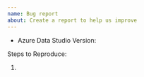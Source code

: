 ```yaml
---
name: Bug report
about: Create a report to help us improve
---
```


<!-- Please search existing issues to avoid creating duplicates. -->
<!-- Also please test using the latest insiders build to make sure your issue has not already been fixed. -->

<!-- Use Help > Report Issue to prefill these. -->
- Azure Data Studio Version:

Steps to Reproduce:

1.
